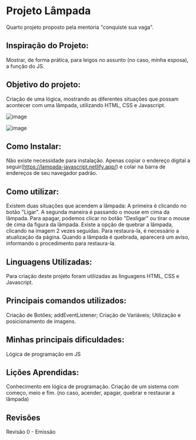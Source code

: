 # Projeto Lâmpada
  Quarto projeto proposto pela mentoria "conquiste sua vaga".

## Inspiração do Projeto:
  Mostrar, de forma prática, para leigos no assunto (no caso, minha esposa), a função do JS.

## Objetivo do projeto: 
  Criação de uma lógica, mostrando as diferentes situações que possam acontecer com uma lâmpada, utilizando HTML, CSS e Javascript.
  
  ![image](https://user-images.githubusercontent.com/114194052/197189824-f5acbc57-c6d9-4e16-9b76-8ec3833f52dd.png)

  ![image](https://user-images.githubusercontent.com/114194052/197189852-ec42cbca-3c3a-40e1-af4b-01ebfd9fbe99.png)

## Como Instalar:
  Não existe necessidade para instalação. Apenas copiar o endereço digital a seguir(https://lampada-javascript.netlify.app/) e colar na barra de endereços de seu navegador padrão.

## Como utilizar:
  Existem duas situações que acendem a lâmpada: A primeira é clicando no botão "Ligar". A segunda maneira é passando o mouse em cima da lâmpada. Para apagar, podemos clicar no botão "Desligar" ou tirar o mouse de cima da figura da lâmpada. Existe a opção de quebrar a lâmpada, clicando na imagem 2 vezes seguidas. Para restaura-la, é necessário a atualização da página. Quando a lâmpada é quebrada, aparecerá um aviso, informando o procedimento para restaura-la.

## Linguagens Utilizadas: 
  Para criação deste projeto foram utilizadas as linguagens HTML, CSS e Javascript.

## Principais comandos utilizados:
  Criação de Botões;
  addEventListener;
  Criação de Variáveis;
  Utilização e posicionamento de imagens.

## Minhas principais dificuldades:
  Lógica de programação em JS
  
## Lições Aprendidas:
Conhecimento em lógica de programação.
Criação de um sistema com começo, meio e fim. (no caso, acender, apagar, quebrar e restaurar a lâmpada)
  
## Revisões
Revisão 0 - Emissão
